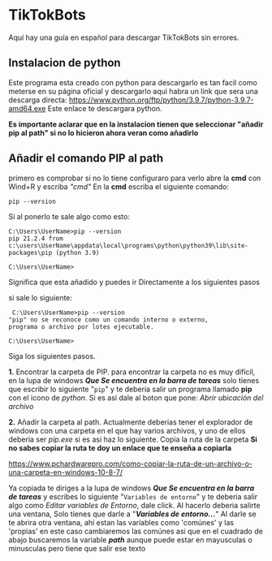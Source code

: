 # TikTokBots
Aquí hay una guía en español para descargar TikTokBots sin errores.

## Instalacion de python
Este programa esta creado con python para descargarlo es tan facil como meterse en su
página oficial y descargarlo aqui habra un link que sera una descarga directa: https://www.python.org/ftp/python/3.9.7/python-3.9.7-amd64.exe
Este enlace te descargara python.

**Es importante aclarar que en la instalacion tienen que seleccionar "añadir pip al path" si no lo hicieron ahora veran como añadirlo**

## Añadir el comando PIP al path
primero es comprobar si no lo tiene configuraro para verlo abre la **cmd** con Wind+R y escriba *"cmd"*
En la **cmd** escriba el siguiente comando:

```
pip --version
```

Si al ponerlo te sale algo como esto:

```
C:\Users\UserName>pip --version
pip 21.2.4 from c:\users\UserName\appdata\local\programs\python\python39\lib\site-packages\pip (python 3.9)

C:\Users\UserName>
```

Significa que esta añadido y puedes ir Directamente a los siguientes pasos

si sale lo siguiente:

```
 C:\Users\UserName>pip --version
"pip" no se reconoce como un comando interno o externo,
programa o archivo por lotes ejecutable.

C:\Users\UserName>
```

Siga los siguientes pasos.

**1.** Encontrar la carpeta de PIP.
       para encontrar la carpeta no es muy difícil,
       en la lupa de windows ***Que Se encuentra en la barra de tareas*** solo tienes que escribir lo siguiente "` pip `"
       y te deberia salir un programa llamado **pip** con el icono
       de *python*. Si es así dale al boton que pone: *Abrir ubicación del archivo*

**2.** Añadir la carpeta al path.
Actualmente deberias tener el explorador de windows con una carpeta en el que hay varios archivos,
y uno de ellos deberia ser *pip.exe* si es asi haz lo siguiente.
Copia la ruta de la carpeta **Si no sabes copiar la ruta te doy un enlace que te enseña a copiarla**

https://www.pchardwarepro.com/como-copiar-la-ruta-de-un-archivo-o-una-carpeta-en-windows-10-8-7/

Ya copiada te diriges a la lupa de windows ***Que Se encuentra en la barra de tareas*** y escribes lo siguiente "`Variables de entorno`"
y te deberia salir algo como *Editar variables de Entorno*, dale click.
Al hacerlo deberia salirte una ventana, Solo tienes que darle a "***Variables de entorno...***"
Al darle se te abrira otra ventana, ahí estan las variables como 'comúnes' y las 'propias' en este caso
cambiaremos las comúnes asi que en el cuadrado de abajo 
buscaremos la variable ***path*** aunque puede estar en mayusculas o minusculas pero tiene que salir ese texto
